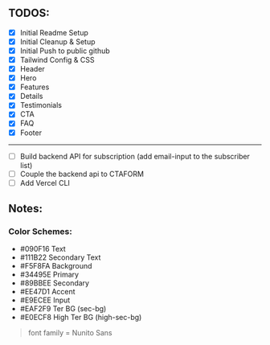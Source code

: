 ## TODOS:

- [x] Initial Readme Setup
- [x] Initial Cleanup & Setup
- [x] Initial Push to public github
- [x] Tailwind Config & CSS
- [x] Header
- [x] Hero
- [x] Features
- [x] Details
- [x] Testimonials
- [x] CTA
- [x] FAQ
- [x] Footer

---

- [ ] Build backend API for subscription (add email-input to the subscriber list)
- [ ] Couple the backend api to CTAFORM
- [ ] Add Vercel CLI

## Notes:

### Color Schemes:

- #090F16 Text
- #111B22 Secondary Text
- #F5F8FA Background
- #34495E Primary
- #89BBEE Secondary
- #EE47D1 Accent
- #E9ECEE Input
- #EAF2F9 Ter BG (sec-bg)
- #E0ECF8 High Ter BG (high-sec-bg)

> font family = Nunito Sans
